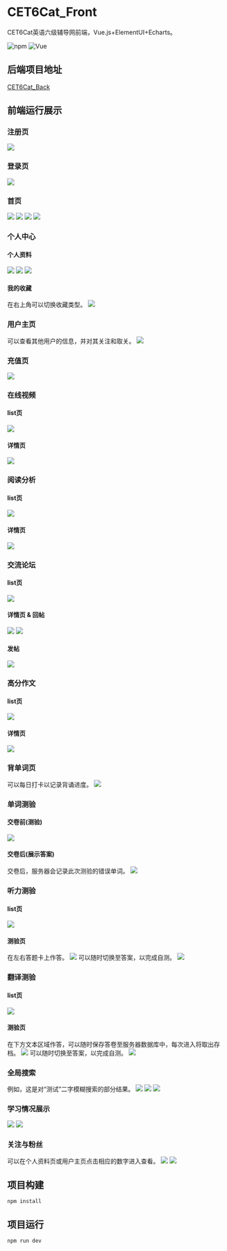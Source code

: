 # CET6Cat_Front
CET6Cat英语六级辅导网前端，Vue.js+ElementUI+Echarts。

![npm](https://img.shields.io/badge/npm-5.6.0-ff69b4.svg)
![Vue](https://img.shields.io/badge/Vue-2.9.6-brightgreen.svg)

## 后端项目地址
[CET6Cat_Back](https://github.com/LauZyHou/CET6Cat_Back)

## 前端运行展示
### 注册页
![](./README_PIC/1.png)
### 登录页
![](./README_PIC/2.png)
### 首页
![](./README_PIC/3.png)
![](./README_PIC/4.png)
![](./README_PIC/5.png)
![](./README_PIC/6.png)
### 个人中心
#### 个人资料
![](./README_PIC/7.png)
![](./README_PIC/7_1.png)
![](./README_PIC/7_2.png)
#### 我的收藏
在右上角可以切换收藏类型。
![](./README_PIC/8.png)
### 用户主页
可以查看其他用户的信息，并对其关注和取关。
![](./README_PIC/9.png)
### 充值页
![](./README_PIC/10.png)
### 在线视频
#### list页
![](./README_PIC/11.png)
#### 详情页
![](./README_PIC/12.png)
### 阅读分析
#### list页
![](./README_PIC/13.png)
#### 详情页
![](./README_PIC/14.png)
### 交流论坛
#### list页
![](./README_PIC/15.png)
#### 详情页 & 回帖
![](./README_PIC/16.png)
![](./README_PIC/17.png)
#### 发帖
![](./README_PIC/18.png)
### 高分作文
#### list页
![](./README_PIC/19.png)
#### 详情页
![](./README_PIC/20.png)
### 背单词页
可以每日打卡以记录背诵进度。
![](./README_PIC/21.png)
### 单词测验
#### 交卷前(测验)
![](./README_PIC/22.png)
#### 交卷后(展示答案)
交卷后，服务器会记录此次测验的错误单词。
![](./README_PIC/23.png)
### 听力测验
#### list页
![](./README_PIC/24.png)
#### 测验页
在左右答题卡上作答。
![](./README_PIC/25.png)
可以随时切换至答案，以完成自测。
![](./README_PIC/26.png)
### 翻译测验
#### list页
![](./README_PIC/27.png)
#### 测验页
在下方文本区域作答，可以随时保存答卷至服务器数据库中，每次进入将取出存档。
![](./README_PIC/28.png)
可以随时切换至答案，以完成自测。
![](./README_PIC/29.png)
### 全局搜索
例如，这是对“测试”二字模糊搜索的部分结果。
![](./README_PIC/30.png)
![](./README_PIC/31.png)
![](./README_PIC/32.png)
### 学习情况展示
![](./README_PIC/33.png)
![](./README_PIC/34.png)
### 关注与粉丝
可以在个人资料页或用户主页点击相应的数字进入查看。
![](./README_PIC/35.png)
![](./README_PIC/36.png)

## 项目构建
```
npm install
```

## 项目运行
```
npm run dev
```
